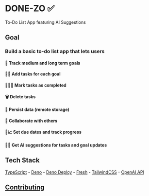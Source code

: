 # DONE-ZO ✅

To-Do List App featuring AI Suggestions

## Goal

### Build a basic to-do list app that lets users

#### 🎯 Track medium and long term goals

#### 📝✨ Add tasks for each goal

#### 🏃‍♂️💨 Mark tasks as completed

#### 🗑️ Delete tasks

#### 💾 Persist data (remote storage)

#### 🤝 Collaborate with others

#### 📅📈 Set due dates and track progress

#### 🤖💡 Get AI suggestions for tasks and goal updates

## Tech Stack

[TypeScript](https://www.typescriptlang.org/docs/handbook/) -
[Deno](https://docs.deno.com/runtime/) -
[Deno Deploy](https://docs.deno.com/deploy/manual/) -
[Fresh](https://fresh.deno.dev/docs/introduction) -
[TailwindCSS](https://tailwindcss.com/docs/styling-with-utility-classes) -
[OpenAI API](https://platform.openai.com/docs/api-reference/introduction)

## [Contributing](CONTRIBUTING.md)
